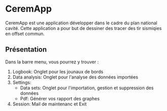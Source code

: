# CeremApp

CeremApp est une application développer dans le cadre du plan national cavité.
Cette application a pour but de dessiner des tracer des tir sismiqies en offset commun.

## Présentation 

Dans la barre menu, vous pourrez y trouver :

1. Logbook: Onglet pour les jounaux de bords
2. Data analysis: Onglet pour l'analyse des données importées
3. Settings:
   - Data sets: Onglet pour l'importation, gestion et suppression des données 
   - Pdf: Générer vos rapport des graphes
4. Session: Mail de maintenanc et Exit

